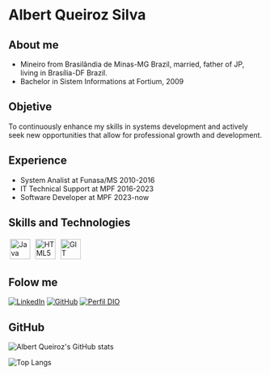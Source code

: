 <style >
    div{
        display: inline
    }
    .ico{
        width: 40px;
        margin: 3px;
</style>         

# Albert Queiroz Silva


## About me
* Mineiro from Brasilândia de Minas-MG Brazil, married, father of JP, living in Brasília-DF Brazil.
* Bachelor in Sistem Informations at Fortium, 2009

## Objetive
To continuously enhance my skills in systems development and actively seek new opportunities that allow for professional growth and development.

## Experience
* System Analist at Funasa/MS 2010-2016
* IT Technical Support at MPF 2016-2023
* Software Developer at MPF 2023-now

## Skills and Technologies
<div>

<img src="https://cdn.jsdelivr.net/gh/devicons/devicon/icons/java/java-original-wordmark.svg" class="ico" title="Java"/>


<img src="https://cdn.jsdelivr.net/gh/devicons/devicon/icons/html5/html5-original.svg" class="ico" title="HTML5"/>

<img src="https://cdn.jsdelivr.net/gh/devicons/devicon/icons/git/git-original.svg" class="ico" title="GIT"/>
          
</div>          
  


## Folow me
[![LinkedIn](https://img.shields.io/badge/-LinkedIn-000?style=for-the-badge&logo=linkedin&logoColor=30A3DC)](https://www.linkedin.com/in/albert-silva-63769372/)
[![GitHub](https://img.shields.io/badge/GitHub-000?style=for-the-badge&logo=github)](https://github.com/DevAlbertQ)
[![Perfil DIO](https://img.shields.io/badge/-Meu%20Perfil%20na%20DIO-30A3DC?style=for-the-badge)](https://web.dio.me/users/queiroz_albert/)
        
          

## GitHub
<div>

![Albert Queiroz's GitHub stats](https://github-readme-stats.vercel.app/api?username=DevAlbertQ&show_icons=true&theme=tokyonight)

![Top Langs](https://github-readme-stats.vercel.app/api/top-langs/?username=DevAlbertQ&theme=tokyonight&layout=compact)

</div>
